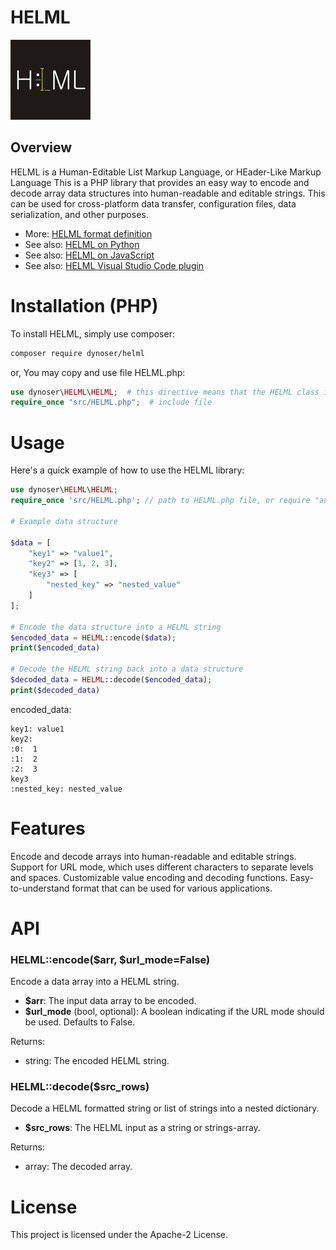 # HELML

![helml-logo](https://github.com/dynoser/HELML/raw/master/logo/icon.png)

## Overview
HELML is a Human-Editable List Markup Language, or HEader-Like Markup Language
This is a PHP library that provides an easy way to encode and decode array data structures into human-readable and editable strings.
This can be used for cross-platform data transfer, configuration files, data serialization, and other purposes.

- More: [HELML format definition](https://github.com/dynoser/HELML/blob/master/README-HELML_en.md)
- See also: [HELML on Python](https://github.com/dynoser/HELML/blob/master/Python)
- See also: [HELML on JavaScript](https://github.com/dynoser/HELML/blob/master/JavaScript)
- See also: [HELML Visual Studio Code plugin](https://github.com/dynoser/HELML/blob/master/helml-vscode-plugin)

# Installation (PHP)
To install HELML, simply use composer:

```bash
composer require dynoser/helml
```

or, You may copy and use file HELML.php:

```PHP
use dynoser\HELML\HELML;  # this directive means that the HELML class is in the namespace "dynoser\HELML"
require_once "src/HELML.php";  # include file
```

# Usage

Here's a quick example of how to use the HELML library:

```PHP
use dynoser\HELML\HELML;
require_once 'src/HELML.php'; // path to HELML.php file, or require "autoload.php"

# Example data structure

$data = [
    "key1" => "value1",
    "key2" => [1, 2, 3],
    "key3" => [
        "nested_key" => "nested_value"
    ]
];

# Encode the data structure into a HELML string
$encoded_data = HELML::encode($data);
print($encoded_data)

# Decode the HELML string back into a data structure
$decoded_data = HELML::decode($encoded_data);
print($decoded_data)
```
encoded_data:
```console
key1: value1
key2:
:0:  1
:1:  2
:2:  3
key3
:nested_key: nested_value
```

# Features
Encode and decode arrays into human-readable and editable strings.
Support for URL mode, which uses different characters to separate levels and spaces.
Customizable value encoding and decoding functions.
Easy-to-understand format that can be used for various applications.

# API

### **HELML::encode**($arr, $url_mode=False)

Encode a data array into a HELML string.

- **$arr**: The input data array to be encoded.
- **$url_mode** (bool, optional): A boolean indicating if the URL mode should be used. Defaults to False.

Returns:

- string: The encoded HELML string.

### **HELML::decode**($src_rows)

Decode a HELML formatted string or list of strings into a nested dictionary.

- **$src_rows**: The HELML input as a string or strings-array.

Returns:

- array: The decoded array.


# License
This project is licensed under the Apache-2 License.

